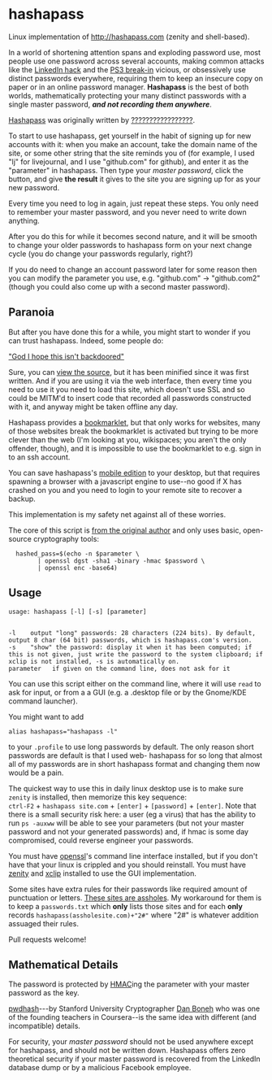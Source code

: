 hashapass
=========

Linux implementation of http://hashapass.com (zenity and shell-based).

In a world of shortening attention spans and exploding password use, most people use one password across several accounts,
making common attacks like the [LinkedIn hack](FIXME) and the [PS3 break-in](FOXYOU) vicious,
or obsessively use distinct passwords everywhere,
requiring them to keep an insecure copy on paper or in an online password manager.
**Hashapass** is the best of both worlds, mathematically protecting your many distinct passwords with a single master password,
_**and not recording them anywhere**_.

[Hashapass](http://hashapass.com/en/index.html) was originally written by [?????????????????](FIXME).

To start to use hashapass, get yourself in the habit of signing up for new accounts with it:
when you make an account, take the domain name of the site, or some other string that the site
reminds you of (for example, I used "lj" for livejournal, and I use "github.com" for github),
and enter it as the "parameter" in hashapass. Then type your _master password_,
click the button, and give **the result** it gives to the site you are signing up for as your new password.

Every time you need to log in again, just repeat these steps.
You only need to remember your master password, and you never need to write down anything.

After you do this for while it becomes second nature, and it will be smooth to change your older passwords to
hashapass form on your next change cycle (you do change your passwords regularly, right?)

If you do need to change an account password later for some reason then you can modify the parameter you use, e.g. "github.com" -> "github.com2" (though you could also come up with a second master password).

## Paranoia

But after you have done this for a while, you might start to wonder if you can trust hashapass. Indeed, some people do:

["God I hope this isn't backdoored"](https://play.google.com/store/apps/details?id=com.hashapass.androidapp&reviewId=Z3A6QU9xcFRPRkRfbkk3aE1nWnZyN2ZmQU1hcFBDdlRNSm9xVnFfQnBscG9YdWxNeHQ3TXBFRUkzcUI3b0ZITjctN0Z5VnYtcnZSRktiR1dLaXRTMS1DcUNR)

Sure, you can [view the source](http://hashapass.com/en/index.js), but it has been minified since it was first written.
And if you are using it via the web interface, then every time you need to use it you need to load this site,
which doesn't use SSL and so could be MITM'd to insert code that recorded all passwords constructed with it,
and anyway might be taken offline any day.

Hashapass provides a [bookmarklet](http://hashapass.com/en/bookmarklet.html), but that only works for websites, many of those websites
break the bookmarklet is activated but trying to be more clever than the web (I'm looking at you, wikispaces; you aren't the only offender, though),
and it is impossible to use the bookmarklet to e.g. sign in to an ssh account.

You can save hashapass's [mobile edition](http://hashapass.com/en/phone.html) to your desktop, but that requires spawning
a browser with a javascript engine to use--no good if X has crashed on you and you need to login to your remote site to recover a backup.

This implementation is my safety net against all of these worries.

The core of this script is [from the original author](http://hashapass.com/en/cmd.html) and only uses basic, open-source cryptography tools:
```
  hashed_pass=$(echo -n $parameter \
        | openssl dgst -sha1 -binary -hmac $password \
        | openssl enc -base64)
```



## Usage

```
usage: hashapass [-l] [-s] [parameter]


-l    output "long" passwords: 28 characters (224 bits). By default, output 8 char (64 bit) passwords, which is hashapass.com's version.
-s    "show" the password: display it when it has been computed; if this is not given, just write the password to the system clipboard; if xclip is not installed, -s is automatically on.
parameter   if given on the command line, does not ask for it

```

You can use this script either on the command line, where it will use `read` to ask for input, or
from a a GUI (e.g. a .desktop file or by the Gnome/KDE command launcher).

You might want to add
```
alias hashapass="hashapass -l"
```
to your `.profile` to use long passwords by default. The only reason short passwords are default is that I used web- hashapass for so long that almost all of my passwords are in short hashapass format and changing them now would be a pain.

The quickest way to use this in daily linux desktop use is to make sure `zenity` is installed,
then memorize this key sequence:  
`ctrl-F2` + `hashapass site.com` + `[enter]` + `[password]` + `[enter]`. Note that there is a small security risk here:
a user (eg a virus) that has the ability to run `ps -auxww` will be able to see your parameters (but not your master password and not your generated passwords) and,
if hmac is some day compromised, could reverse engineer your passwords.

You must have [openssl](https://www.openssl.org/)'s command line interface installed, but if you don't have that your linux is crippled and you should reinstall.
You must have [zenity](https://help.gnome.org/users/zenity/) and [xclip](http://sourceforge.net/projects/xclip/) installed to use the GUI implementation.

Some sites have extra rules for their passwords like required amount of punctuation or letters.
[These sites are assholes](http://xkcd.com/936/).
My workaround for them is to keep a `passwords.txt` which **only** lists those sites and for each 
**only** records `hashapass(assholesite.com)+"2#"` where "2#" is whatever addition assuaged their rules.

Pull requests welcome!

## Mathematical Details

The password is protected by [HMAC](https://en.wikipedia.org/wiki/HMAC)ing the parameter with your master password as the key.

[pwdhash](http://pwdhash.com)---by Stanford University Cryptographer [Dan Boneh](https://crypto.stanford.edu/~dabo/)
who was one of the founding teachers in Coursera--is the same idea with different (and incompatible) details.

For security, your _master password_ should not be used anywhere except for hashapass, and should not be written down. Hashapass offers zero theoretical security if your master password is recovered from the LinkedIn database dump or by a malicious Facebook employee.


